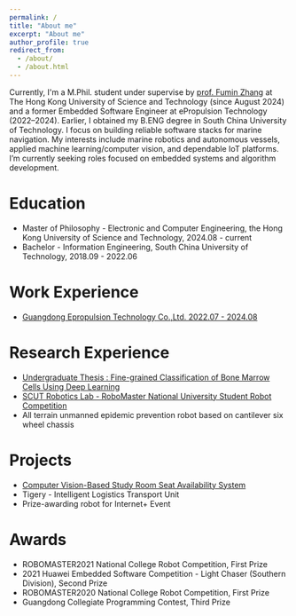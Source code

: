 ```yaml
---
permalink: /
title: "About me"
excerpt: "About me"
author_profile: true
redirect_from: 
  - /about/
  - /about.html
---
```

Currently, I'm a M.Phil. student under supervise by [prof. Fumin Zhang](https://fumin-home.hkust.edu.hk/) at The Hong Kong University of Science and Technology (since August 2024) and a former Embedded Software Engineer at ePropulsion Technology (2022–2024). Earlier, I obtained my B.ENG degree in South China University of Technology. I focus on building reliable software stacks for marine navigation. My interests include marine robotics and autonomous vessels, applied machine learning/computer vision, and dependable IoT platforms. I’m currently seeking roles focused on embedded systems and algorithm development.

Education
===================
- Master of Philosophy - Electronic and Computer Engineering, the Hong Kong University of Science and Technology, 2024.08 - current
- Bachelor - Information Engineering, South China University of Technology, 2018.09 - 2022.06

Work Experience
===================
- [Guangdong Epropulsion Technology Co.,Ltd. 2022.07 - 2024.08](http://ennishsu.github.io/work)

Research Experience
===================
- [Undergraduate Thesis : Fine-grained Classification of Bone Marrow Cells Using Deep Learning](https://ennishsu.github.io/research)
- [SCUT Robotics Lab - RoboMaster National University Student Robot Competition](https://ennishsu.github.io/research)
- All terrain unmanned epidemic prevention robot based on cantilever six wheel chassis

Projects
========
- [Computer Vision-Based Study Room Seat Availability System](https://ennishsu.github.io/research)
- Tigery - Intelligent Logistics Transport Unit
- Prize-awarding robot for Internet+ Event

Awards
======
- ROBOMASTER2021 National College Robot Competition, First Prize
 - 2021 Huawei Embedded Software Competition - Light Chaser (Southern Division), Second Prize
- ROBOMASTER2020 National College Robot Competition, First Prize
- Guangdong Collegiate Programming Contest, Third Prize
